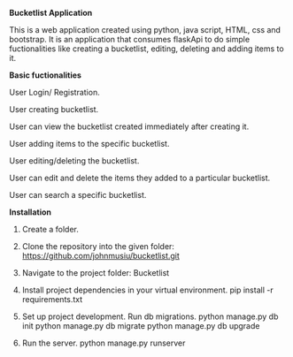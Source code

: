<b> Bucketlist Application </b>

This is a web application created using python, java script, HTML, css and bootstrap. It is an application that consumes flaskApi to do simple fuctionalities like creating a bucketlist, editing, deleting and adding items to it. 

<b> Basic fuctionalities </b>

   User Login/ Registration.
   
   User creating bucketlist.
   
   User can view the bucketlist created immediately after creating it.
   
   User adding items to the specific bucketlist.
   
   User editing/deleting the bucketlist.
   
   User can edit and delete the items they added to a particular bucketlist.
   
   User can search a specific bucketlist.

<b> Installation </b>

1. Create a folder.

2. Clone the repository into the given folder: 
   https://github.com/johnmusiu/bucketlist.git

3. Navigate to the project folder: 
   Bucketlist

4. Install project dependencies in your virtual environment.
    pip install -r requirements.txt
    
5. Set up project development. Run db migrations.
    python manage.py db init python manage.py db migrate python manage.py db upgrade 
6. Run the server.
    python manage.py runserver
